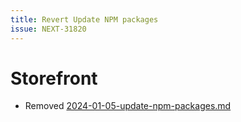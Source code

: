 ```yaml
---
title: Revert Update NPM packages
issue: NEXT-31820
---
```

# Storefront
* Removed [2024-01-05-update-npm-packages.md](../release-6-5-8-0/2024-01-05-update-npm-packages.md)
